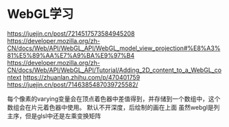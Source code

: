 # WebGL学习
https://juejin.cn/post/7214517573584945208
https://developer.mozilla.org/zh-CN/docs/Web/API/WebGL_API/WebGL_model_view_projection#%E8%A3%81%E5%89%AA%E7%A9%BA%E9%97%B4
https://developer.mozilla.org/zh-CN/docs/Web/API/WebGL_API/Tutorial/Adding_2D_content_to_a_WebGL_context
https://zhuanlan.zhihu.com/p/470401759
https://juejin.cn/post/7146385487039725582/

每个像素的varying变量会在顶点着色器中差值得到，并存储到一个数组中，这个数组会在片元着色器中使用。
默认不开深度，后绘制的画在上面
虽然webgl是列主序，但是glsl中还是左乘变换矩阵